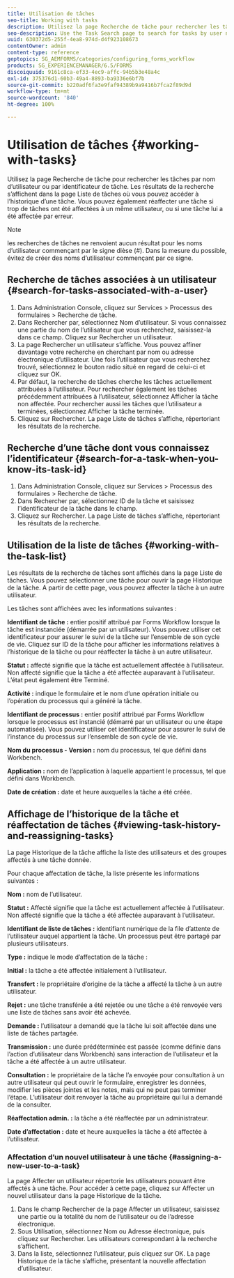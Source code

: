 ```yaml
---
title: Utilisation de tâches
seo-title: Working with tasks
description: Utilisez la page Recherche de tâche pour rechercher les tâches par nom d’utilisateur ou par identificateur de tâche. Découvrez l’utilisation des tâches.
seo-description: Use the Task Search page to search for tasks by user name or task ID. Learn more about working with tasks.
uuid: 630372d5-255f-4ea8-974d-d4f923108673
contentOwner: admin
content-type: reference
geptopics: SG_AEMFORMS/categories/configuring_forms_workflow
products: SG_EXPERIENCEMANAGER/6.5/FORMS
discoiquuid: 9161c8ca-ef33-4ec9-affc-94b5b3e48a4c
exl-id: 375376d1-60b3-49a4-8893-ba9336e6bf7b
source-git-commit: b220adf6fa3e9faf94389b9a9416b7fca2f89d9d
workflow-type: tm+mt
source-wordcount: '840'
ht-degree: 100%

---
```


# Utilisation de tâches {#working-with-tasks}

Utilisez la page Recherche de tâche pour rechercher les tâches par nom d’utilisateur ou par identificateur de tâche. Les résultats de la recherche s’affichent dans la page Liste de tâches où vous pouvez accéder à l’historique d’une tâche. Vous pouvez également réaffecter une tâche si trop de tâches ont été affectées à un même utilisateur, ou si une tâche lui a été affectée par erreur.

>[!NOTE]
>
>les recherches de tâches ne renvoient aucun résultat pour les noms d’utilisateur commençant par le signe dièse (#). Dans la mesure du possible, évitez de créer des noms d’utilisateur commençant par ce signe.

## Recherche de tâches associées à un utilisateur {#search-for-tasks-associated-with-a-user}

1. Dans Administration Console, cliquez sur Services > Processus des formulaires > Recherche de tâche.
1. Dans Rechercher par, sélectionnez Nom d’utilisateur. Si vous connaissez une partie du nom de l’utilisateur que vous recherchez, saisissez-la dans ce champ. Cliquez sur Rechercher un utilisateur.
1. La page Rechercher un utilisateur s’affiche. Vous pouvez affiner davantage votre recherche en cherchant par nom ou adresse électronique d’utilisateur. Une fois l’utilisateur que vous recherchez trouvé, sélectionnez le bouton radio situé en regard de celui-ci et cliquez sur OK.
1. Par défaut, la recherche de tâches cherche les tâches actuellement attribuées à l’utilisateur. Pour rechercher également les tâches précédemment attribuées à l’utilisateur, sélectionnez Afficher la tâche non affectée. Pour rechercher aussi les tâches que l’utilisateur a terminées, sélectionnez Afficher la tâche terminée.
1. Cliquez sur Rechercher. La page Liste de tâches s’affiche, répertoriant les résultats de la recherche.

## Recherche d’une tâche dont vous connaissez l’identificateur {#search-for-a-task-when-you-know-its-task-id}

1. Dans Administration Console, cliquez sur Services > Processus des formulaires > Recherche de tâche.
1. Dans Rechercher par, sélectionnez ID de la tâche et saisissez l’identificateur de la tâche dans le champ.
1. Cliquez sur Rechercher. La page Liste de tâches s’affiche, répertoriant les résultats de la recherche.

## Utilisation de la liste de tâches {#working-with-the-task-list}

Les résultats de la recherche de tâches sont affichés dans la page Liste de tâches. Vous pouvez sélectionner une tâche pour ouvrir la page Historique de la tâche. A partir de cette page, vous pouvez affecter la tâche à un autre utilisateur.

Les tâches sont affichées avec les informations suivantes :

**Identifiant de tâche :** entier positif attribué par Forms Workflow lorsque la tâche est instanciée (démarrée par un utilisateur). Vous pouvez utiliser cet identificateur pour assurer le suivi de la tâche sur l’ensemble de son cycle de vie. Cliquez sur ID de la tâche pour afficher les informations relatives à l’historique de la tâche ou pour réaffecter la tâche à un autre utilisateur.

**Statut :** affecté signifie que la tâche est actuellement affectée à l’utilisateur. Non affecté signifie que la tâche a été affectée auparavant à l’utilisateur. L’état peut également être Terminé.

**Activité :** indique le formulaire et le nom d’une opération initiale ou l’opération du processus qui a généré la tâche.

**Identifiant de processus :** entier positif attribué par Forms Workflow lorsque le processus est instancié (démarré par un utilisateur ou une étape automatisée). Vous pouvez utiliser cet identificateur pour assurer le suivi de l’instance du processus sur l’ensemble de son cycle de vie.

**Nom du processus - Version :** nom du processus, tel que défini dans Workbench.

**Application :** nom de l’application à laquelle appartient le processus, tel que défini dans Workbench.

**Date de création :** date et heure auxquelles la tâche a été créée.

## Affichage de l’historique de la tâche et réaffectation de tâches {#viewing-task-history-and-reassigning-tasks}

La page Historique de la tâche affiche la liste des utilisateurs et des groupes affectés à une tâche donnée.

Pour chaque affectation de tâche, la liste présente les informations suivantes :

**Nom :** nom de l’utilisateur.

**Statut :** Affecté signifie que la tâche est actuellement affectée à l’utilisateur. Non affecté signifie que la tâche a été affectée auparavant à l’utilisateur.

**Identifiant de liste de tâches :** identifiant numérique de la file d’attente de l’utilisateur auquel appartient la tâche. Un processus peut être partagé par plusieurs utilisateurs.

**Type :** indique le mode d’affectation de la tâche :

**Initial :** la tâche a été affectée initialement à l’utilisateur.

**Transfert :** le propriétaire d’origine de la tâche a affecté la tâche à un autre utilisateur.

**Rejet :** une tâche transférée a été rejetée ou une tâche a été renvoyée vers une liste de tâches sans avoir été achevée.

**Demande :** l’utilisateur a demandé que la tâche lui soit affectée dans une liste de tâches partagée.

**Transmission :** une durée prédéterminée est passée (comme définie dans l’action d’utilisateur dans Workbench) sans interaction de l’utilisateur et la tâche a été affectée à un autre utilisateur.

**Consultation :** le propriétaire de la tâche l’a envoyée pour consultation à un autre utilisateur qui peut ouvrir le formulaire, enregistrer les données, modifier les pièces jointes et les notes, mais qui ne peut pas terminer l’étape. L’utilisateur doit renvoyer la tâche au propriétaire qui lui a demandé de la consulter.

**Réaffectation admin. :** la tâche a été réaffectée par un administrateur.

**Date d’affectation :** date et heure auxquelles la tâche a été affectée à l’utilisateur.

### Affectation d’un nouvel utilisateur à une tâche {#assigning-a-new-user-to-a-task}

La page Affecter un utilisateur répertorie les utilisateurs pouvant être affectés à une tâche. Pour accéder à cette page, cliquez sur Affecter un nouvel utilisateur dans la page Historique de la tâche.

1. Dans le champ Rechercher de la page Affecter un utilisateur, saisissez une partie ou la totalité du nom de l’utilisateur ou de l’adresse électronique.
1. Sous Utilisation, sélectionnez Nom ou Adresse électronique, puis cliquez sur Rechercher. Les utilisateurs correspondant à la recherche s’affichent.
1. Dans la liste, sélectionnez l’utilisateur, puis cliquez sur OK. La page Historique de la tâche s’affiche, présentant la nouvelle affectation d’utilisateur.
